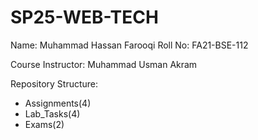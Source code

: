 # SP25-WEB-TECH

Name: Muhammad Hassan Farooqi
Roll No: FA21-BSE-112

Course Instructor: Muhammad Usman Akram

Repository Structure: 
-  Assignments(4)
-  Lab_Tasks(4)
-  Exams(2)
